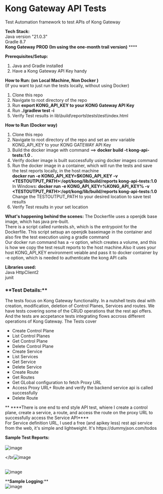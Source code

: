 # Kong Gateway API Tests 
Test Automation framework to test APIs of Kong Gateway

**Tech Stack:**</br>
Java version "21.0.3"</br>
Gradle 8.7</br>
**Kong Gateway PROD (Im using the one-month trail version)**
****</br>

**Prerequisites/Setup:**
1. Java and Gradle installed</br>
2. Have a Kong Gateway API Key handy 

**How to Run: (on Local Machine, Non Docker )** </br>
(If you want to just run the tests locally, without using Docker) </br>

1. Clone this repo </br>
2. Navigate to root directory of the repo </br>
3. Run **export KONG_API_KEY to your KONG Gateway API Key**
4. Run **./gradlew test -i** </br>
5. Verify Test results in lib\build\reports\tests\test\index.html </br>

**How to Run (Docker way)** 
1. Clone this repo </br>
2. Navigate to root directory of the repo and set an env variable KONG_API_KEY to your KONG GATEWAY API Key</br>
3. Build the docker image with command ==> **docker build -t kong-api-tests:1.0 .** </br>
4. Verify docker image is built successfully using docker images command
5. Run the docker image in a container, which will run the tests and save the test reports locally, in the host machine </br>
   **docker run -e KONG_API_KEY=$KONG_API_KEY -v <TESTOUTPUT_PATH>:/opt/kong/lib/build/reports kong-api-tests:1.0 </br>**
    In Windows: **docker run -e KONG_API_KEY=%KONG_API_KEY% -v <TESTOUTPUT_PATH>:/opt/kong/lib/build/reports kong-api-tests:1.0 </br>**
   Change the TESTOUTPUT_PATH to your desired location to save test results
4. Verify Test results in your set location </br>
 
**What's happening behind the scenes:**
The Dockerfile uses a openjdk base image, which has java pre-built. </br>
There is a script called runtests.sh, which is the entrypoint for the Dockerfile. This script setsup an openjdk baseimage in the container and also fire the test execution using a gradle command </br> 
Our docker run command has a -v option, which creates a volume, and this is how we copy the test result reports to the host machine.Also it uses your host KONG_API_KEY environment veiable and pass it to docker container by -e option, which is needed to authenticate the kong API calls


**Libraries used:**</br>
Java HttpClient2</br>
junit </br>

<h3>**Test Details:**</h3>
The tests focus on Kong Gateway functionality. In a nutshell tests deal with creation, modification, deletion of Control Planes, Services and routes. We have tests covering some of the CRUD operations that the rest api offers. And the tests are accpetance tests integrating flows accross different operations of Kong Gateway.
The Tests cover 
<ul type="square">
<li>Create Control Plane</li>  
<li>List Control Planes</li> 
<li>Get Control Plane</li> 
<li>Delete Control Plane</li> 
<li>Create Service</li>  
<li>List Services</li> 
<li>Get Service</li> 
<li>Delete Service</li> 
<li>Create Route</li>  
<li>Get Routes</li> 
<li>Get GLobal configuration to fetch Proxy URL</li>  
<li>Access Proxy URL+ Route and verify the backend service api is called successfully</li>  
<li>Delete Route</li> 
  
</ul>**
****There is one end to end style API test, whiere I create a control plane, create a service, a route, and access the route on the proxy URL to successfully access the Service API****

</br>
For Service definition URL, I used a free (and apikey less) rest api service from the web, it's simple and lightweight. It's https://dummyjson.com/todos


**Sample Test Reports:** </br>
</br>![image](https://github.com/user-attachments/assets/4b5e5356-e7ed-4bd0-a8fd-3994ef7d629d)


</br![image](https://github.com/user-attachments/assets/b97d2cce-da56-41db-ab73-64b60476a1e2)

</br> ![image](https://github.com/user-attachments/assets/00c2fac9-15a2-4afc-a7c1-10b0c8a1053b)

****Sample Logging**:**</br>
![image](https://github.com/user-attachments/assets/0fba4647-87da-402e-85f6-84db09f7f444)






